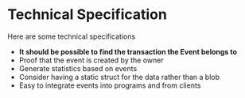 # Technical Specification

Here are some technical specifications

- **It should be possible to find the transaction the Event belongs to**
- Proof that the event is created by the owner
- Generate statistics based on events
- Consider having a static struct for the data rather than a blob
- Easy to integrate events into programs and from clients
